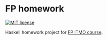 # FP homework

[![MIT license](https://img.shields.io/badge/license-MIT-blue.svg)](https://github.com/timfame/fp-homework/blob/master/LICENSE)

Haskell homework project for [FP ITMO course](https://github.com/jagajaga/FP-course-ITMO).

